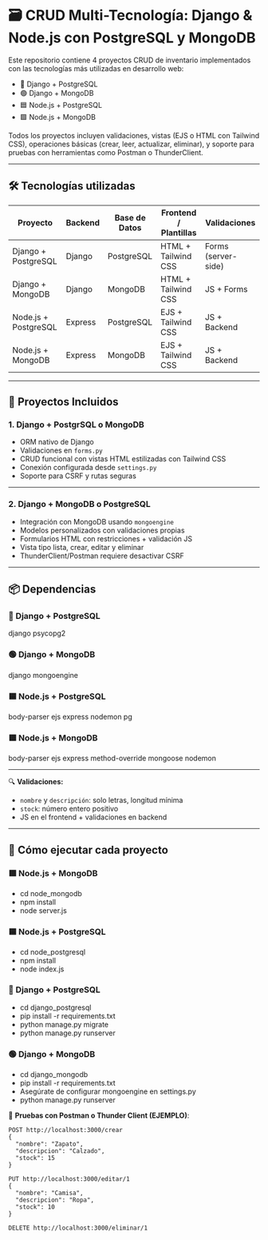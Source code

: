 # 🗃️ CRUD Multi-Tecnología: Django & Node.js con PostgreSQL y MongoDB

Este repositorio contiene 4 proyectos CRUD de inventario implementados con las tecnologías más utilizadas en desarrollo web:

- 🔵 Django + PostgreSQL  
- 🟢 Django + MongoDB  
- 🟦 Node.js + PostgreSQL  
- 🟩 Node.js + MongoDB  

Todos los proyectos incluyen validaciones, vistas (EJS o HTML con Tailwind CSS), operaciones básicas (crear, leer, actualizar, eliminar), y soporte para pruebas con herramientas como Postman o ThunderClient.

---

## 🛠️ Tecnologías utilizadas

| Proyecto                  | Backend  | Base de Datos | Frontend / Plantillas | Validaciones         |
|---------------------------|----------|----------------|------------------------|----------------------|
| Django + PostgreSQL       | Django   | PostgreSQL     | HTML + Tailwind CSS    | Forms (server-side)  |
| Django + MongoDB          | Django   | MongoDB        | HTML + Tailwind CSS    | JS + Forms           |
| Node.js + PostgreSQL      | Express  | PostgreSQL     | EJS + Tailwind CSS     | JS + Backend         |
| Node.js + MongoDB         | Express  | MongoDB        | EJS + Tailwind CSS     | JS + Backend         |

---

## 🧩 Proyectos Incluidos

### 1. Django + PostgrSQL o MongoDB

- ORM nativo de Django
- Validaciones en `forms.py`
- CRUD funcional con vistas HTML estilizadas con Tailwind CSS
- Conexión configurada desde `settings.py`
- Soporte para CSRF y rutas seguras

---

### 2. Django + MongoDB o PostgreSQL

- Integración con MongoDB usando `mongoengine`
- Modelos personalizados con validaciones propias
- Formularios HTML con restricciones + validación JS
- Vista tipo lista, crear, editar y eliminar
- ThunderClient/Postman requiere desactivar CSRF

---

## 📦 Dependencias

### 🔵 Django + PostgreSQL 
django psycopg2 

### 🟢 Django + MongoDB  
django mongoengine

### 🟦 Node.js + PostgreSQL  
body-parser ejs express nodemon pg

### 🟩 Node.js + MongoDB 
body-parser ejs express method-override mongoose nodemon

--- 

🔍 **Validaciones:**
- `nombre` y `descripción`: solo letras, longitud mínima
- `stock`: número entero positivo
- JS en el frontend + validaciones en backend

--- 
## 🚀 Cómo ejecutar cada proyecto

### 🟩 Node.js + MongoDB
- cd node_mongodb
- npm install
- node server.js

### 🟦 Node.js + PostgreSQL
- cd node_postgresql
- npm install
- node index.js

### 🔵 Django + PostgreSQL
- cd django_postgresql
- pip install -r requirements.txt
- python manage.py migrate
- python manage.py runserver

### 🟢 Django + MongoDB
- cd django_mongodb
- pip install -r requirements.txt
- Asegúrate de configurar mongoengine en settings.py
- python manage.py runserver

🧪 **Pruebas con Postman o Thunder Client (EJEMPLO)**:

```http
POST http://localhost:3000/crear
{
  "nombre": "Zapato",
  "descripcion": "Calzado",
  "stock": 15
}

PUT http://localhost:3000/editar/1
{
  "nombre": "Camisa",
  "descripcion": "Ropa",
  "stock": 10
}

DELETE http://localhost:3000/eliminar/1
```

